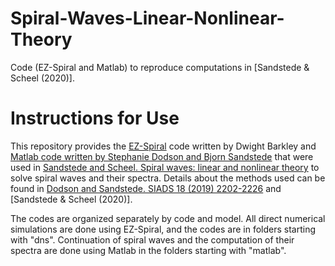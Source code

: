 # Spiral-Waves-Linear-Nonlinear-Theory
Code (EZ-Spiral and Matlab) to reproduce computations in [Sandstede &amp; Scheel (2020)].

# Instructions for Use

This repository provides the [EZ-Spiral](http://homepages.warwick.ac.uk/~masax/Software/ez_software.html) code written by Dwight Barkley and [Matlab code written by Stephanie Dodson and Bjorn Sandstede](https://github.com/sandstede-lab/Spiral-Waves-Boundary-Sinks-and-Spectra) that were used in [Sandstede and Scheel. Spiral waves: linear and nonlinear theory](http://bjornsandstede.com/publications.html) to solve spiral waves and their spectra. Details about the methods used can be found in [Dodson and Sandstede. SIADS 18 (2019) 2202-2226](http://dx.doi.org/10.1137/19M1264813) and [Sandstede &amp; Scheel (2020)].

The codes are organized separately by code and model. All direct numerical simulations are done using EZ-Spiral, and the codes are in folders starting with "dns". Continuation of spiral waves and the computation of their spectra are done using Matlab in the folders starting with "matlab".
